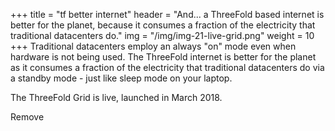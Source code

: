 +++
title = "tf better internet"
header = "And... a ThreeFold based internet is better for the planet, because it consumes a fraction of the electricity that traditional datacenters do."
img = "/img/img-21-live-grid.png"
weight = 10
+++
Traditional datacenters employ an always "on" mode even when hardware is not being used. The ThreeFold internet is better for the planet as it consumes a fraction of the electricity that traditional datacenters do via a standby mode - just like sleep mode on your laptop.

The ThreeFold Grid is live, launched in March 2018.

Remove
